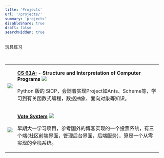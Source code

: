 ```yaml
---
title: 'Projects'
url: '/projects/'
summary: 'projects'
disableShare: true
draft: false
searchHidden: true
---
```


<p>
玩具练习 
</p>

<br>
<table class="table">
   <tbody>
      <tr>
         <td class="piccol">
            <img src="https://cs61a.org/assets/images/logo.png">
         </td>
         <td class="textcol">
            <p>
               <b ><a href="https://github.com/cs-learning-every-day/cs61a">CS 61A:</a> -  Structure and Interpretation of Computer Programs</b>
               <img class="inline-image" src="https://skillicons.dev/icons?i=python&theme=light">
            </p>
            <p>
            Python 版的 SICP，会随着实现Project如Ants、Scheme等，学习到有关函数式编程，数据抽象、面向对象等知识。
            </p>
         </td>
      </tr>
      <tr>
         <td class="piccol">
            <img src="https://cdn.jsdelivr.net/gh/XmchxUp/cloudimg@master/20231212/image.21w4bwpieejk.png">
         </td>
         <td class="textcol">
            <p>
               <b ><a href="https://github.com/XmchxUp/VoteSystem">Vote System</a></b>
               <img class="inline-image" src="https://skillicons.dev/icons?i=java,spring,html,css,js,bootstrap,mysql&theme=light">
            </p>
            <p>
            早期大一学习项目，参考国外的博客实现的一个投票系统，有三个端(社区前端界面，管理后台界面，后端服务)，算是一个从零实现的全栈系统。
            </p>
         </td>
      </tr>
   </tbody>
</table>
